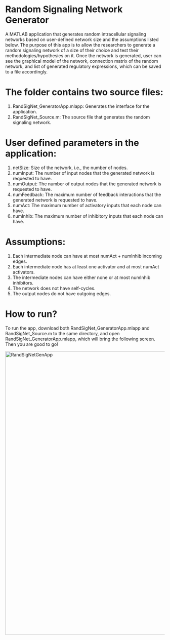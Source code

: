 # Random Signaling Network Generator
A MATLAB application that generates random intracellular signaling networks based on user-defined network size and the assumptions listed below. The purpose of this app is to allow the researchers to generate a random signaling network of a size of their choice and test their methodologies/hypothesies on it. Once the network is generated, user can see the graphical model of the network, connection matrix of the random network, and list of generated regulatory expressions, which can be saved to a file accordingly.

# The folder contains two source files:
1. RandSigNet_GeneratorApp.mlapp: Generates the interface for the application.
2. RandSigNet_Source.m: The source file that generates the random signaling network.

# User defined parameters in the application:
1. netSize: Size of the network, i.e., the number of nodes. 
2. numInput: The number of input nodes that the generated network is requested to have.
3. numOutput: The number of output nodes that the generated network is requested to have.
4. numFeedback: The maximum number of feedback interactions that the generated network is requested to have.
5. numAct: The maximum number of activatory inputs that each node can have. 
6. numInhib: The maximum number of inhibitory inputs that each node can have.
    
# Assumptions:
1. Each intermediate node can have at most numAct + numInhib incoming edges.
2. Each intermediate node has at least one activator and at most numAct activators.
3. The intermediate nodes can have either none or at most numInhib inhibitors.
4. The network does not have self-cycles.
5. The output nodes do not have outgoing edges.

# How to run?
To run the app, download both RandSigNet_GeneratorApp.mlapp and RandSigNet_Source.m to the same directory, and open RandSigNet_GeneratorApp.mlapp, which will bring the following screen. Then you are good to go!

<img width="896" alt="RandSigNetGenApp" src="https://user-images.githubusercontent.com/17510066/132160686-bbb2aa7c-ab9c-4f90-bdaa-0a10cc2c9923.png">

